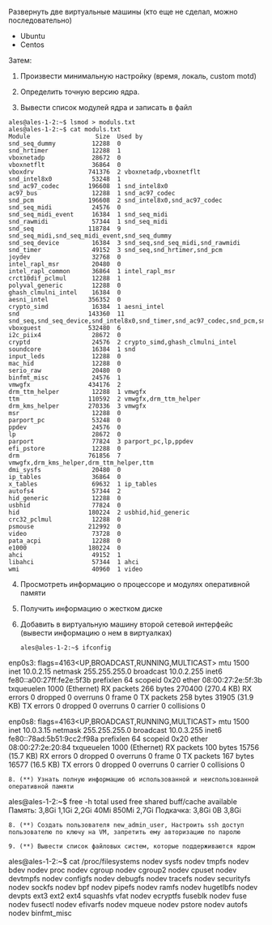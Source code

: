 Развернуть две виртуальные машины (кто еще не сделал, можно последовательно)
- Ubuntu
- Centos

Затем:
1. Произвести минимальную настройку (время, локаль, custom motd)
   
2. Определить точную версию ядра.
   
3. Вывести список модулей ядра и записать в файл

```
ales@ales-1-2:~$ lsmod > moduls.txt
ales@ales-1-2:~$ cat moduls.txt
Module                  Size  Used by
snd_seq_dummy          12288  0
snd_hrtimer            12288  1
vboxnetadp             28672  0
vboxnetflt             36864  0
vboxdrv               741376  2 vboxnetadp,vboxnetflt
snd_intel8x0           53248  1
snd_ac97_codec        196608  1 snd_intel8x0
ac97_bus               12288  1 snd_ac97_codec
snd_pcm               196608  2 snd_intel8x0,snd_ac97_codec
snd_seq_midi           24576  0
snd_seq_midi_event     16384  1 snd_seq_midi
snd_rawmidi            57344  1 snd_seq_midi
snd_seq               118784  9 snd_seq_midi,snd_seq_midi_event,snd_seq_dummy
snd_seq_device         16384  3 snd_seq,snd_seq_midi,snd_rawmidi
snd_timer              49152  3 snd_seq,snd_hrtimer,snd_pcm
joydev                 32768  0
intel_rapl_msr         20480  0
intel_rapl_common      36864  1 intel_rapl_msr
crct10dif_pclmul       12288  1
polyval_generic        12288  0
ghash_clmulni_intel    16384  0
aesni_intel           356352  0
crypto_simd            16384  1 aesni_intel
snd                   143360  11 snd_seq,snd_seq_device,snd_intel8x0,snd_timer,snd_ac97_codec,snd_pcm,snd_rawmidi
vboxguest             532480  6
i2c_piix4              28672  0
cryptd                 24576  2 crypto_simd,ghash_clmulni_intel
soundcore              16384  1 snd
input_leds             12288  0
mac_hid                12288  0
serio_raw              20480  0
binfmt_misc            24576  1
vmwgfx                434176  2
drm_ttm_helper         12288  1 vmwgfx
ttm                   110592  2 vmwgfx,drm_ttm_helper
drm_kms_helper        270336  3 vmwgfx
msr                    12288  0
parport_pc             53248  0
ppdev                  24576  0
lp                     28672  0
parport                77824  3 parport_pc,lp,ppdev
efi_pstore             12288  0
drm                   761856  7 vmwgfx,drm_kms_helper,drm_ttm_helper,ttm
dmi_sysfs              20480  0
ip_tables              36864  0
x_tables               69632  1 ip_tables
autofs4                57344  2
hid_generic            12288  0
usbhid                 77824  0
hid                   180224  2 usbhid,hid_generic
crc32_pclmul           12288  0
psmouse               212992  0
video                  73728  0
pata_acpi              12288  0
e1000                 180224  0
ahci                   49152  1
libahci                57344  1 ahci
wmi                    40960  1 video
```     
4. Просмотреть информацию о процессоре и модулях оперативной памяти
   
5. Получить информацию о жестком диске
   
6. Добавить в виртуальную машину второй сетевой интерфейс (вывести информацию о нем в виртуалках)

   ```
   ales@ales-1-2:~$ ifconfig
enp0s3: flags=4163<UP,BROADCAST,RUNNING,MULTICAST>  mtu 1500
        inet 10.0.2.15  netmask 255.255.255.0  broadcast 10.0.2.255
        inet6 fe80::a00:27ff:fe2e:5f3b  prefixlen 64  scopeid 0x20<link>
        ether 08:00:27:2e:5f:3b  txqueuelen 1000  (Ethernet)
        RX packets 266  bytes 270400 (270.4 KB)
        RX errors 0  dropped 0  overruns 0  frame 0
        TX packets 258  bytes 31905 (31.9 KB)
        TX errors 0  dropped 0 overruns 0  carrier 0  collisions 0

enp0s8: flags=4163<UP,BROADCAST,RUNNING,MULTICAST>  mtu 1500
        inet 10.0.3.15  netmask 255.255.255.0  broadcast 10.0.3.255
        inet6 fe80::78ad:5b51:9cc2:f98a  prefixlen 64  scopeid 0x20<link>
        ether 08:00:27:2e:20:84  txqueuelen 1000  (Ethernet)
        RX packets 100  bytes 15756 (15.7 KB)
        RX errors 0  dropped 0  overruns 0  frame 0
        TX packets 167  bytes 16577 (16.5 KB)
        TX errors 0  dropped 0 overruns 0  carrier 0  collisions 0
   ```
8. (**) Узнать полную информацию об использованной и неиспользованной оперативной памяти

   ```
   ales@ales-1-2:~$ free -h
               total        used        free      shared  buff/cache   available
Память:        3,8Gi       1,1Gi       2,2Gi        40Mi       850Mi       2,7Gi
Подкачка:      3,8Gi          0B       3,8Gi
   ```
8. (**) Создать пользователя new_admin_user, Настроить ssh доступ пользователю по ключу на VM, запретить ему авторизацию по паролю
    
9. (**) Вывести список файловых систем, которые поддерживаются ядром

```
ales@ales-1-2:~$ cat /proc/filesystems
nodev	sysfs
nodev	tmpfs
nodev	bdev
nodev	proc
nodev	cgroup
nodev	cgroup2
nodev	cpuset
nodev	devtmpfs
nodev	configfs
nodev	debugfs
nodev	tracefs
nodev	securityfs
nodev	sockfs
nodev	bpf
nodev	pipefs
nodev	ramfs
nodev	hugetlbfs
nodev	devpts
	ext3
	ext2
	ext4
	squashfs
	vfat
nodev	ecryptfs
	fuseblk
nodev	fuse
nodev	fusectl
nodev	efivarfs
nodev	mqueue
nodev	pstore
nodev	autofs
nodev	binfmt_misc
```
